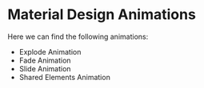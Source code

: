 # Material Design Animations
<p>Here we can find the following animations:</p>
<ul>
<li>Explode Animation</li>
<li>Fade Animation</li>
<li>Slide Animation</li>
<li>Shared Elements Animation</li>
</ul>
